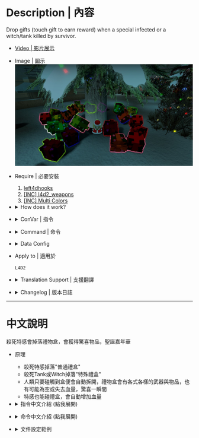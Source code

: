 # Description | 內容
Drop gifts (touch gift to earn reward) when a special infected or a witch/tank killed by survivor.

* [Video | 影片展示](https://youtu.be/komzEmVvtH0)

* Image | 圖示
	<br/>![l4d2_gifts_1](image/l4d2_gifts_1.jpg)

* Require | 必要安裝
	1. [left4dhooks](https://forums.alliedmods.net/showthread.php?t=321696)
	2. [[INC] l4d2_weapons](https://github.com/fbef0102/Game-Private_Plugin/blob/main/left4dead2/scripting/include/l4d2_weapons.inc)
	3. [[INC] Multi Colors](https://github.com/fbef0102/L4D1_2-Plugins/releases/tag/Multi-Colors)

* <details><summary>How does it work?</summary>

	* Drop "Standard Gift" when special infected dies
	* Drop "Special Gift" when a tank/witch dies
	* Survivor needs to touch the gifts to get weapons/items/health
</details>

* <details><summary>ConVar | 指令</summary>

    * cfg/sourcemod/l4d2_gifts.cfg
		```php
		// Enable gifts 0: Disable, 1: Enable
		l4d2_gifts_enabled "1"

		// How long the gift stay on ground (seconds)
		l4d2_gifts_gift_life "30"

		// Chance (%) of infected drop special standard gift.
		l4d2_gifts_chance_standard "50"

		// Chance (%) of tank and witch drop second special gift.
		l4d2_gifts_chance_special "100"

		// Increase Infected health if they pick up gift. (0=Off)
		l4d2_gifts_infected_reward_hp_standard "200"

		// Increase Infected health if they pick up special gift. (0=Off)
		l4d2_gifts_infected_reward_hp_special "400"

		// Notify Server who pickes up gift, and what the gift reward is. (0: Disable, 1:In chat, 2: In Hint Box, 3: In center text)
		l4d2_gifts_announce_type "3"

		// If 1, prevent survivors from switching into new weapons and items when they open gifts
		l4d2_gifts_block_switch "0"

		// Standard gift - pick up sound file (relative to to sound/, empty=disable)
		l4d2_gifts_soundfile_standard "level/loud/climber.wav"

		// Special gift - pick up sound file (relative to to sound/, empty=disable)
		l4d2_gifts_soundfile_special "level/gnomeftw.wav"
		```
</details>

* <details><summary>Command | 命令</summary>

	* **Spawn a gift in your position (Adm required: ADMFLAG_CHEATS)**
		```php
		sm_gifts <standard>
		sm_gifts <special>
		```

	* **Reload the config file of gifts (data/l4d2_gifts.cfg)**
		```php
		sm_reloadgifts
		```
</details>

* <details><summary>Data Config</summary>

	* ```data\l4d2_gifts.cfg```
		```php
		"models" // modify the gift Model
		{
			"1"
			{
				"model"		"models/items/l4d_gift.mdl"  //model of gift: a small model such as animals, boxes, etc. is preferable.
				"type"		"physics" 					// type of model: physics or static (Not all models can be physical)
				"gift"		"special" 					// type of gift: standard or special
				"scale"		"1.0"	  					// scale of model (default 1.0) [optional] (Not all models accept scale)
				
				"entity_enable"		"1"					// Enable Gift Color [0: Disable Color]		
				"entity_color"		"-1 -1 -1"			// Set Gift Color [-1 -1 -1: Random]
				
				"glow_enable"		"1"					// Enable Glow [0: Disable Glow]
				"glow_color"		"-1 -1 -1"			// Set Glow Color [-1 -1 -1: Random]
				"glow_range"		"600"				// Set Glow Range [0: No distance]
			}
		}

		"standard_items"
		{
			// There are 65 random items drop from standard gifts
			"num"   "65"
			"1"
			{
				"name" "defibrillator"
			}
			"2"
			{
				// spawn random melee weapon from the melee string table (support custom melee )
				"name"  "weapon_melee"
			}
			"3"
			{
				// add player health +100hp
				"name"  "hp"
				"hp"	"100"
			}
			"4"
			{
				// player lose health -1hp
				"name"  "hp"
				"hp"	"-1"
			}
			"5"
			{
				// empty gift, survivor get nothing (Have a good day :D)
				"name" "empty"
			}

			...
		}

		"special_items"
		{
			// There are 13 random items drop from special gifts
			"num"   "13"
			"1"
			{
				"name" "first_aid_kit"
			}

			...
		}

		// resupply player with how much ammo when player picks up "ammo" from gifts
		"weapon_ammo"
		{
			"weapon_smg"				"400"
			...
		}
		```

	* Available gift name
		```php
		"grenade_launcher" => Grenade Launcher
		"rifle_m60" => M60 Machine Gun
		"defibrillator" => Defibrillator
		"first_aid_kit" => First Aid Kit
		"pain_pills" => Pain Pill
		"adrenaline" => Adrenaline
		"weapon_upgradepack_incendiary" => Incendiary Pack
		"weapon_upgradepack_explosive" => Explosive Pack
		"molotov" => Molotov
		"pipe_bomb" => Pipe Bomb
		"vomitjar" => Vomitjar
		"gascan" => Gascan
		"propanetank" => Propane Tank
		"oxygentank" => Oxygen Tank
		"fireworkcrate" => Firework Crate
		"pistol" => Pistol
		"pistol_magnum" => Magnum
		"pumpshotgun" => Pumpshotgun
		"shotgun_chrome" => Chrome Shotgun
		"smg" => Smg
		"smg_silenced" => Silenced Smg
		"smg_mp5" => MP5
		"rifle" => Rifle
		"rifle_sg552" => SG552
		"rifle_ak47" => AK47
		"rifle_desert" => Desert Rifle
		"shotgun_spas" => Spas Shotgun
		"autoshotgun" => Autoshotgun
		"hunting_rifle" => Hunting Rifle
		"sniper_military" => Military Sniper
		"sniper_scout" => SCOUT
		"sniper_awp" => AWP
		"chainsaw" => Chainsaw
		"weapon_melee" => random melee weapons (support custom melee)
		"gnome" => Gnome
		"cola_bottles" => Cola Bottles
		"laser_sight" => Laser Sight
		"incendiary_ammo" => Incendiary Ammo
		"explosive_ammo" => Explosive Ammo
		"ammo" => Ammo
		"hp" => Health
		"empty" => Empty
		```
</details>

* Apply to | 適用於
	```
	L4D2
	```

* <details><summary>Translation Support | 支援翻譯</summary>

	```
	English
	繁體中文
	简体中文
	```
</details>

* <details><summary>Changelog | 版本日誌</summary>

	```php
	//[X]Aceleracion @ 2017
	//HarryPotter @ 2022-2024
	```
    * v3.4 (2024-2-20)
		* Use data file to modify the gift items
		* Update Cvars
		* Update Translation

    * v3.3 (2023-12-11)
		* Remove collect limit
		* Remove some cvars
		* Update translation and data file

    * v3.2 (2023-6-9)
		* Add a convar, prevent survivors from switching into new weapons and items when they open gifts
		* Create Fake weapon_drop event

    * v3.0 (2022-12-26)
		* Request by Anzu
		* Add health gift, survivor could increase or lose health

    * v2.9 (2022-12-2)
		* Add cvars to control glow color and range
		* Translation Support

    * v2.8
		* Remake Code
		* Remove rotation, and some static models
		* Add L4D2 "The Last Stand" two melee: pitchfork、shovel
		* Add All weapons、melee、items
		* Add laser、firework crate、ammo、incendiary ammo、explosive_ammo
		* Use left4dhooks instead
		* Remove points
		* Add glow flashing

	* v1.3.6.1
		* [Original Plugin by Aceleracion](https://forums.alliedmods.net/showthread.php?t=302731)
</details>

- - - -
# 中文說明
殺死特感會掉落禮物盒，會獲得驚喜物品，聖誕嘉年華

* 原理
    * 殺死特感掉落"普通禮盒"
    * 殺死Tank或Witch掉落"特殊禮盒"
	* 人類只要碰觸到盒便會自動拆開，禮物盒會有各式各樣的武器與物品，也有可能為空或失去血量，驚喜一瞬間
	* 特感也能碰禮盒，會自動增加血量

* <details><summary>指令中文介紹 (點我展開)</summary>

    * cfg/sourcemod/l4d2_gifts.cfg
		```php
		// 0=關閉插件, 1=啟動插件
		l4d2_gifts_enabled "1"

		// 禮盒的存活時間，如果沒有人撿起會自動消失 (單位: 秒數)
		l4d2_gifts_gift_life "30"

		// 特感掉落普通禮盒的機率
		l4d2_gifts_chance_standard "50"

		// Tank/Witch掉落特殊禮盒的機率
		l4d2_gifts_chance_special "100"

		// 特感撿到普通禮盒所增加的血量. (0=關閉這項功能)
		l4d2_gifts_infected_reward_hp_standard "200"

		// 特感撿到特殊禮盒所增加的血量. (0=關閉這項功能)
		l4d2_gifts_infected_reward_hp_special "400"

		// 獲得禮物盒的提示該如何顯示. (0: 不提示, 1: 聊天框, 2: 黑底白字框, 3: 螢幕正中間)
		l4d2_gifts_announce_type "3"

		// 1=人類撿起禮盒時，物資直接掉在地上
		// 0=人類撿起禮盒時，物資直接拿在手上
		l4d2_gifts_block_switch "0"

		// 撿起普通禮盒的音效檔案，路徑相對於sound資料夾 (留白=無音效)
		l4d2_gifts_soundfile_standard "level/loud/climber.wav"

		// 撿起特殊禮盒的音效檔案，路徑相對於sound資料夾 (留白=無音效)
		l4d2_gifts_soundfile_special "level/gnomeftw.wav"
		```
</details>

* <details><summary>命令中文介紹 (點我展開)</summary>
    
	* **在準心指向的地方生成禮盒 (權限: ADMFLAG_CHEATS)**
		```php
		sm_gifts <standard> //生成普通禮盒
		sm_gifts <special> //生成特殊禮盒
		```

	* **重載禮盒的模組設定文件 (data/l4d2_gifts.cfg)**
		```php
		sm_reloadgifts
		```
</details>

* <details><summary>文件設定範例</summary>

	* ```data\l4d2_gifts.cfg```
		```php
		"models" // 修改禮物盒模型
		{
			"1"
			{
				"model"		"models/items/l4d_gift.mdl" // 禮盒模型
				"type"		"physics" 					// 禮盒的物理效果: physics[能移動] 或是 static[固態] (非所有模組能接受physics)
				"gift"		"special" 					// 禮盒種類: standard[普通禮盒] or special[特殊禮盒]
				"scale"		"1.0"	  					// 禮盒模型尺寸 (預設是 1.0，非所有模組能改變尺寸)

				"entity_enable"		"1"					// 1=設置禮盒顏色, 0=不設置禮盒顏色
				"entity_color"		"-1 -1 -1"			// 設置禮盒顏色，填入RGB三色 (三個數值介於0~255，需要空格) [-1 -1 -1: 隨機顏色]
				
				"glow_enable"		"1"					// 1=開啟禮盒光圈, 0=關閉禮盒光圈
				"glow_color"		"-1 -1 -1"			// 禮盒的光圈顏色，填入RGB三色 (三個數值介於0~255，需要空格) [-1 -1 -1: 隨機顏色]
				"glow_range"		"600"				// 禮盒的顏色發光範圍
			}
		}

		"standard_items"
		{
			// 有65種物資隨機從普通禮盒掉落
			"num"   "65"
			"1"
			{
				"name" "defibrillator"
			}

			"2"
			{
				// 隨機生成可用的近戰武器 (支援三方圖近戰，自動識別)
				"name"  "weapon_melee"
			}
			"3"
			{
				// 增加血量+100hp
				"name"  "hp"
				"hp"	"100"
			}
			"4"
			{
				// 失去血量-1hp
				"name"  "hp"
				"hp"	"-1"
			}
			"5"
			{
				// empty = 倖存者得不到任何東西 (謝謝惠顧!)
				"name" "empty"
			}

			...
		}
		"special_items"
		{
			// 有13種物資隨機從特殊禮盒掉落
			"num"   "13"
			"1"
			{
				"name" "first_aid_kit"
			}

			...
		}

		// 玩家撿到"ammo"時，補給的子彈數量，不准寫負數
		"weapon_ammo"
		{
			"weapon_smg"				"400"
			...
		}
		```

	* 可以寫的禮物
		```php
		"grenade_launcher" => 榴彈發射器
		"rifle_m60" => M60 機關槍
		"defibrillator" => 電擊器
		"first_aid_kit" => 治療包
		"pain_pills" => 藥丸
		"adrenaline" => 腎上腺素
		"weapon_upgradepack_incendiary" => 火焰彈藥包
		"weapon_upgradepack_explosive" => 高爆彈藥包
		"molotov" => 火瓶
		"pipe_bomb" => 土製炸彈
		"vomitjar" => 膽汁瓶
		"gascan" => 汽油桶
		"propanetank" => 瓦斯桶
		"oxygentank" => 氧氣灌
		"fireworkcrate" => 煙火盒
		"pistol" => Pistol
		"pistol_magnum" => Magnum
		"pumpshotgun" => Pumpshotgun
		"shotgun_chrome" => Chrome Shotgun
		"smg" => Smg
		"smg_silenced" => Silenced Smg
		"smg_mp5" => MP5
		"rifle" => Rifle
		"rifle_sg552" => SG552
		"rifle_ak47" => AK47
		"rifle_desert" => Desert Rifle
		"shotgun_spas" => Spas Shotgun
		"autoshotgun" => Autoshotgun
		"hunting_rifle" => Hunting Rifle
		"sniper_military" => Military Sniper
		"sniper_scout" => SCOUT
		"sniper_awp" => AWP
		"chainsaw" => 電鋸
		"weapon_melee" => 隨機近戰武器 (支援三方圖近戰)
		"gnome" => 精靈小矮人
		"cola_bottles" => 可樂瓶
		"laser_sight" => 雷射激光
		"incendiary_ammo" => 升級火焰子彈
		"explosive_ammo" => 升級高爆子彈
		"ammo" => 補給子彈
		"hp" => 血量增減
		"empty" => 空
		```
</details>